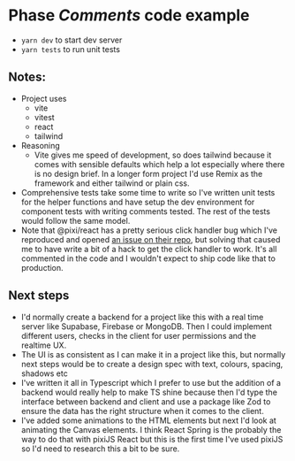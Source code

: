 # Phase *Comments* code example


- `yarn dev` to start dev server
- `yarn tests` to run unit tests

## Notes:
- Project uses
	- vite
	- vitest
	- react
	- tailwind
- Reasoning
	- Vite gives me speed of development, so does tailwind because it comes with sensible defaults which help a lot especially where there is no design brief. In a longer form project I'd use Remix as the framework and either tailwind or plain css. 
- Comprehensive tests take some time to write so I've written unit tests for the helper functions and have setup the dev environment for component tests with writing comments tested. The rest of the tests would follow the same model.
- Note that @pixi/react has a pretty serious click handler bug which I've reproduced and opened [an issue on their repo](https://github.com/pixijs/pixi-react/issues/416), but solving that caused me to have write a bit of a hack to get the click handler to work. It's all commented in the code and I wouldn't expect to ship code like that to production.
## Next steps
- I'd normally create a backend for a project like this with a real time server like Supabase, Firebase or MongoDB. Then I could implement different users, checks in the client for user permissions and the realtime UX.
- The UI is as consistent as I can make it in a project like this, but normally next steps would be to create a design spec with text, colours, spacing, shadows etc
- I've written it all in Typescript which I prefer to use but the addition of a backend would really help to make TS shine because then I'd type the interface between backend and client and use a package like Zod to ensure the data has the right structure when it comes to the client.
- I've added some animations to the HTML elements but next I'd look at animating the Canvas elements. I think React Spring is the probably the way to do that with pixiJS React but this is the first time I've used pixiJS so I'd need to research this a bit to be sure.